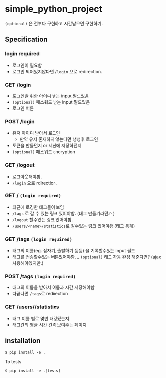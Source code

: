# simple_python_project

`(optional)` 은 전부다 구현하고 시간남으면 구현하기.


## Specification

### login required

 - 로그인이 필요함
 - 로그인 되어있지않다면 `/login` 으로 redirection.

### GET /login
 - 로그인을 위한 아이디 받는 input 필드있음
 - `(optional)` 패스워드 받는 input 필드있음
 - 로그인 버튼

### POST /login
 - 유저 아이디 받아서 로그인
   - 만약 유저 존재하지 않는다면 생성후 로그인
 - 토큰을 만들던지 or 세션에 저장하던지
 - `(optional)` 패스워드 encryption

### GET /logout
 - 로그아웃해야함.
 - `/login` 으로 rdirection.

### GET / `(login required)`
 - 최근에 로깅한 태그들이 보임
 - `/tags` 로 갈 수 있는 링크 있어야함. (태그 만들기라던가 )
 - `/logout` 할수있는 링크 있어야함.
 - `/users/<name>/statistics`로 갈수있는 링크 있어야함 (태그 통계)

### GET /tags `(login required)`
 - 태그의 이름(eg. 잠자기, 출발하기 등등) 을 기록할수있는 input 필드
 - 태그를 전송할수있는 버튼있어야함.
 _ `(optional)` 태그 자동 완성 해준다면? (ajax 사용해야겠지만.)

### POST /tags `(login required)`
 - 태그의 이름을 받아서 이름과 시간 저장해야함
 - 다끝나면 `/tags`로 redirection


### GET /users/<name>/statistics

 - 태그 이름 별로 몇번 태깅됬는지
 - 태그간의 평균 시간 간격 보여주는 페이지


## installation

    $ pip install -e .

To tests

    $ pip install -e .[tests]
